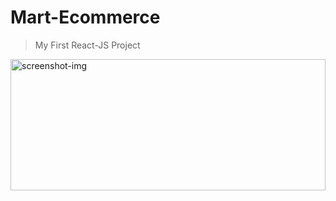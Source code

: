 # Mart-Ecommerce
> My First React-JS Project

<img width="100%" height="210" alt="screenshot-img" src="https://github.com/suraj28j/React-JS/blob/main/screenshot.png">